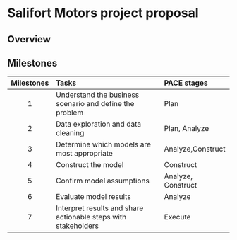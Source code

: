 # Salifort Motors project proposal
## Overview

## Milestones
Milestones|Tasks|PACE stages
:-:|:--|:--
1|Understand the business scenario and define the problem	|Plan
2|Data exploration and data cleaning|Plan, Analyze
3|Determine which models are most appropriate|Analyze,Construct
4|Construct the model|Construct
5|Confirm model assumptions|Analyze, Construct
6|Evaluate model results|Analyze
7|Interpret results and share actionable steps with stakeholders|Execute
